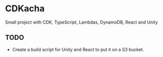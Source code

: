 # CDKacha
Small project with CDK, TypeScript, Lambdas, DynamoDB, React and Unity

## TODO
- Create a build script for Unity and React to put it on a S3 bucket.
